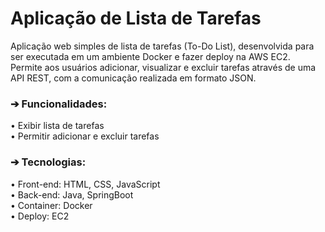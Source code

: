 # Aplicação de Lista de Tarefas
Aplicação web simples de lista de tarefas (To-Do List), desenvolvida para ser executada em um ambiente Docker e fazer deploy na AWS EC2. \
Permite aos usuários adicionar, visualizar e excluir tarefas através de uma API REST, com a comunicação realizada em formato JSON.

### ➔ Funcionalidades: 
• Exibir lista de tarefas \
• Permitir adicionar e excluir tarefas 

### ➔ Tecnologias: 
• Front-end: HTML, CSS, JavaScript \
• Back-end: Java, SpringBoot \
• Container: Docker \
• Deploy: EC2 
